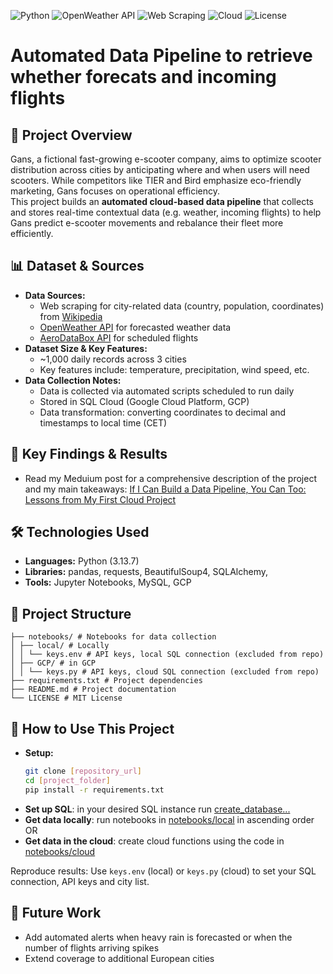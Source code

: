 ![Python](https://img.shields.io/badge/Python-3.13.7-blue?logo=python&logoColor=white)
![OpenWeather API](https://img.shields.io/badge/API-OpenWeather-00A4D3?logo=openweather&logoColor=white)
![Web Scraping](https://img.shields.io/badge/Web%20Scraping-BeautifulSoup-green?logo=python&logoColor=white)
![Cloud](https://img.shields.io/badge/Cloud-GCP-blueviolet?logo=cloudflare&logoColor=white)
![License](https://img.shields.io/badge/License-MIT-lightgrey)

# Automated Data Pipeline to retrieve whether forecats and incoming flights

## 🎯 Project Overview
Gans, a fictional fast-growing e-scooter company, aims to optimize scooter distribution across cities by anticipating where and when users will need scooters. While competitors like TIER and Bird emphasize eco-friendly marketing, Gans focuses on operational efficiency.  
This project builds an **automated cloud-based data pipeline** that collects and stores real-time contextual data (e.g. weather, incoming flights) to help Gans predict e-scooter movements and rebalance their fleet more efficiently.

## 📊 Dataset & Sources
- **Data Sources:**
  - Web scraping for city-related data (country, population, coordinates) from [Wikipedia](https://en.wikipedia.org/)
  - [OpenWeather API](https://openweathermap.org/api) for forecasted weather data
  - [AeroDataBox API](https://aerodatabox.com/) for scheduled flights
- **Dataset Size & Key Features:**
  - ~1,000 daily records across 3 cities
  - Key features include: temperature, precipitation, wind speed, etc.
- **Data Collection Notes:**
  - Data is collected via automated scripts scheduled to run daily
  - Stored in SQL Cloud (Google Cloud Platform, GCP)
  - Data transformation: converting coordinates to decimal and timestamps to local time (CET)

## 🚀 Key Findings & Results
- Read my Meduium post for a comprehensive description of the project and my main takeaways: [If I Can Build a Data Pipeline, You Can Too: Lessons from My First Cloud Project](https://medium.com/@nadine.jacobsen/if-i-can-build-a-data-pipeline-you-can-too-lessons-from-my-first-cloud-project-e83dde51f666)

## 🛠️ Technologies Used
- **Languages:** Python (3.13.7)
- **Libraries:** pandas, requests, BeautifulSoup4, SQLAlchemy, 
- **Tools:** Jupyter Notebooks, MySQL, GCP

## 📁 Project Structure
```
├── notebooks/ # Notebooks for data collection
│ ├── local/ # Locally
│ │ └── keys.env # API keys, local SQL connection (excluded from repo)
│ ├── GCP/ # in GCP
│ │ └── keys.py # API keys, cloud SQL connection (excluded from repo)
├── requirements.txt # Project dependencies
├── README.md # Project documentation
└── LICENSE # MIT License
```

## 🔗 How to Use This Project
- **Setup:**
    ```bash
    git clone [repository_url]
    cd [project_folder]
    pip install -r requirements.txt
    ```
- **Set up SQL**: in your desired SQL instance run [create_database...](sql/create_database_data_pipeline_example.sql)
- **Get data locally**: run notebooks in [notebooks/local](notebooks/local) in ascending order OR
- **Get data in the cloud**: create cloud functions using the code in [notebooks/cloud](notebooks/cloud)


Reproduce results: Use `keys.env` (local) or `keys.py` (cloud) to set your SQL connection, API keys and city list.

## 🚀 Future Work
* Add automated alerts when heavy rain is forecasted or when the number of flights arriving spikes
* Extend coverage to additional European cities